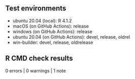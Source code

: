 ## Test environments
* ubuntu 20.04 (local): R 4.1.2
* macOS (on GitHub Actions): release
* windows (on GitHub Actions): release
* ubuntu 20.04 (on GitHub Actions): devel, release, oldrel
* win-builder: devel, release, oldrelease

## R CMD check results

0 errors | 0 warnings | 1 note
